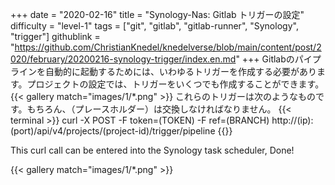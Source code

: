 +++
date = "2020-02-16"
title = "Synology-Nas: Gitlab トリガーの設定"
difficulty = "level-1"
tags = ["git", "gitlab", "gitlab-runner", "Synology", "trigger"]
githublink = "https://github.com/ChristianKnedel/knedelverse/blob/main/content/post/2020/february/20200216-synology-trigger/index.en.md"
+++
Gitlabのパイプラインを自動的に起動するためには、いわゆるトリガーを作成する必要があります。プロジェクトの設定では、トリガーをいくつでも作成することができます。
{{< gallery match="images/1/*.png" >}}
これらのトリガーは次のようなものです。もちろん、（プレースホルダー）は交換しなければなりません。
{{< terminal >}}
curl -X POST -F token=(TOKEN) -F ref=(BRANCH) http://(ip):(port)/api/v4/projects/(project-id)/trigger/pipeline
{{</terminal >}}

This curl call can be entered into the Synology task scheduler, Done!

{{< gallery match="images/1/*.png" >}}